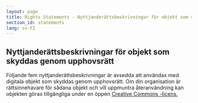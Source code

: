 ```yaml
---
layout: page
title: Rights Statements - Nyttjanderättsbeskrivningar för objekt som skyddas genom upphovsrätt
section_id: statements
lang: sv-FI
---
```


## Nyttjanderättsbeskrivningar för objekt som skyddas genom upphovsrätt

Följande fem nyttjanderättsbeskrivningar är avsedda att användas med digitala objekt som skyddas genom upphovsrätt. Om din organisation är rättsinnehavare för sådana objekt och vill uppmuntra återanvändning kan objekten göras tillgängliga under en öppen [Creative Commons -licens.](https://creativecommons.org/licenses/)
